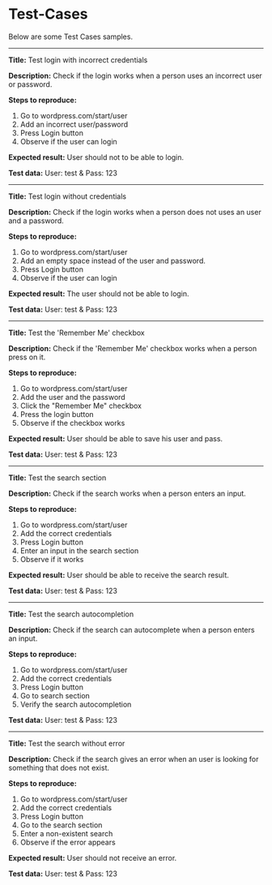 # Test-Cases
Below are some Test Cases samples.

---------------

**Title:**
Test login with incorrect credentials

**Description:**
Check if the login works when a person uses an incorrect user or password.

**Steps to reproduce:**
1. Go to wordpress.com/start/user  
2. Add an incorrect user/password
3. Press Login button
4. Observe if the user can login

**Expected result:**
User should not to be able to login.

**Test data:**
User: test & Pass: 123

----------------------------

**Title:**
Test login without credentials

**Description:**
Check if the login works when a person does not uses an user and a password.

**Steps to reproduce:**
1. Go to wordpress.com/start/user  
2. Add an empty space instead of the user and password.
3. Press Login button
4. Observe if the user can login

**Expected result:**
The user should not be able to login.

**Test data:**
User: test & Pass: 123

--------------------------------

**Title:**
Test the 'Remember Me' checkbox 

**Description:**
Check if the 'Remember Me' checkbox works when a person press on it.

**Steps to reproduce:**
1. Go to wordpress.com/start/user  
2. Add the user and the password
3. Click the "Remember Me" checkbox
4. Press the login button
5. Observe if the checkbox works

**Expected result:**
User should be able to save his user and pass.

**Test data:**
User: test & Pass: 123

-----------------------

**Title:**
Test the search section

**Description:**
Check if the search works when a person enters an input.

**Steps to reproduce:**
1. Go to wordpress.com/start/user  
2. Add the correct credentials
3. Press Login button
4. Enter an input in the search section
5. Observe if it works

**Expected result:**
User should be able to receive the search result.

**Test data:**
User: test & Pass: 123

-----------------------

**Title:**
Test the search autocompletion

**Description:**
Check if the search can autocomplete when a person enters an input.

**Steps to reproduce:**
1. Go to wordpress.com/start/user  
2. Add the correct credentials
3. Press Login button
4. Go to search section
5. Verify the search autocompletion

**Test data:**
User: test & Pass: 123

--------------------------

**Title:**
Test the search without error

**Description:**
Check if the search gives an error when an user is looking for something that does not exist.

**Steps to reproduce:**
1. Go to wordpress.com/start/user  
2. Add the correct credentials
3. Press Login button
4. Go to the search section
5. Enter a non-existent search
6. Observe if the error appears

**Expected result:**
User should not receive an error.

**Test data:**
User: test & Pass: 123














